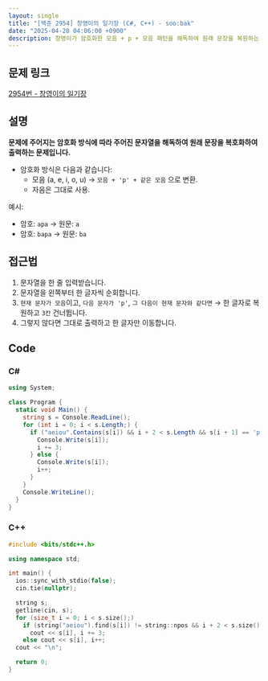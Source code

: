 ```yaml
---
layout: single
title: "[백준 2954] 창영이의 일기장 (C#, C++) - soo:bak"
date: "2025-04-20 04:06:00 +0900"
description: 창영이가 암호화한 모음 + p + 모음 패턴을 해독하여 원래 문장을 복원하는 백준 2954번 창영이의 일기장 문제의 C# 및 C++ 풀이 및 해설
---
```


## 문제 링크
[2954번 - 창영이의 일기장](https://www.acmicpc.net/problem/2954)

## 설명
**문제에 주어지는 암호화 방식에 따라 주어진 문자열을 해독하여 원래 문장을 복호화하여 출력하는 문제입니다.**
<br>

- 암호화 방식은 다음과 같습니다:
  - 모음 (a, e, i, o, u) → `모음 + 'p' + 같은 모음` 으로 변환.
  - 자음은 그대로 사용.

예시:
- 암호: `apa` → 원문: `a`
- 암호: `bapa` → 원문: `ba`

## 접근법

1. 문자열을 한 줄 입력받습니다.
2. 문자열을 왼쪽부터 한 글자씩 순회합니다.
3. `현재 문자가 모음`이고, `다음 문자가 'p'`, `그 다음이 현재 문자와 같다면` → 한 글자로 복원하고 `3칸` 건너뜁니다.
4. 그렇지 않다면 그대로 출력하고 한 글자만 이동합니다.


## Code

### C#
```csharp
using System;

class Program {
  static void Main() {
    string s = Console.ReadLine();
    for (int i = 0; i < s.Length;) {
      if ("aeiou".Contains(s[i]) && i + 2 < s.Length && s[i + 1] == 'p' && s[i + 2] == s[i]) {
        Console.Write(s[i]);
        i += 3;
      } else {
        Console.Write(s[i]);
        i++;
      }
    }
    Console.WriteLine();
  }
}
```

### C++
```cpp
#include <bits/stdc++.h>

using namespace std;

int main() {
  ios::sync_with_stdio(false);
  cin.tie(nullptr);

  string s;
  getline(cin, s);
  for (size_t i = 0; i < s.size();)
    if (string("aeiou").find(s[i]) != string::npos && i + 2 < s.size() && s[i + 1] == 'p' && s[i + 2] == s[i])
      cout << s[i], i += 3;
    else cout << s[i], i++;
  cout << "\n";

  return 0;
}
```
